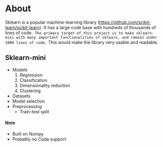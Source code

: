 # About
Sklearn is a popular machine-learning library (https://github.com/scikit-learn/scikit-learn). It has a large code base with hundreds of thousands of lines of code.` The primary target of this project is to make sklearn-mini with many important functionalities of sklearn, and remain under 1000 lines of code.` This would make the library very usable and readable.

## Sklearn-mini
 - Models
    1. Regression
    2. Classification
    3. Dimensionality reduction
    4. Clustering
 - Datasets
 - Model selection
 - Preprocessing
     - Train-test split
  

#### Note
- Built on Numpy
- Probably no Cuda support
